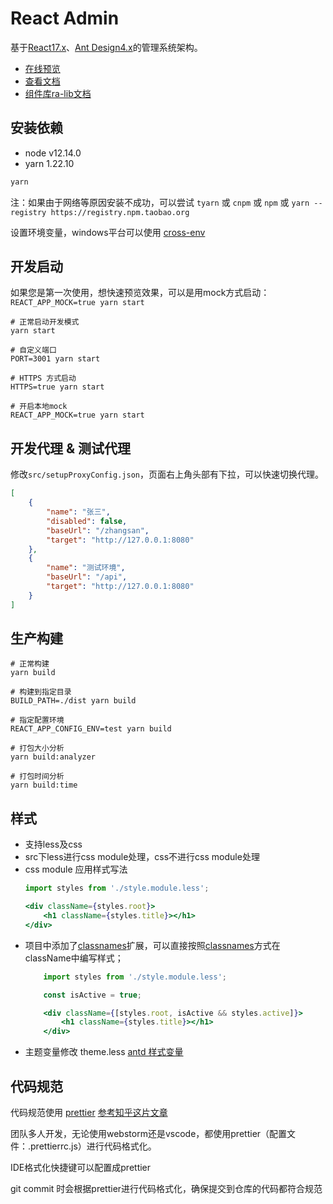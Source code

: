# React Admin

基于[React17.x](https://reactjs.org)、[Ant Design4.x](https://ant.design/)的管理系统架构。

- [在线预览](https://sxfad.github.io/react-admin/build)
- [查看文档](https://sxfad.github.io/react-admin/#/)
- [组件库ra-lib文档](https://sxfad.github.io/ra-lib/)

## 安装依赖

- node v12.14.0
- yarn 1.22.10

```bash
yarn
```

注：如果由于网络等原因安装不成功，可以尝试 `tyarn` 或 `cnpm` 或 `npm` 或 `yarn --registry https://registry.npm.taobao.org`

设置环境变量，windows平台可以使用 [cross-env](https://github.com/kentcdodds/cross-env#)

## 开发启动

如果您是第一次使用，想快速预览效果，可以是用mock方式启动：`REACT_APP_MOCK=true yarn start`

```
# 正常启动开发模式
yarn start 

# 自定义端口
PORT=3001 yarn start

# HTTPS 方式启动
HTTPS=true yarn start

# 开启本地mock
REACT_APP_MOCK=true yarn start
```

## 开发代理 & 测试代理

修改`src/setupProxyConfig.json`，页面右上角头部有下拉，可以快速切换代理。

```json
[
    {
        "name": "张三",
        "disabled": false,
        "baseUrl": "/zhangsan",
        "target": "http://127.0.0.1:8080"
    },
    {
        "name": "测试环境",
        "baseUrl": "/api",
        "target": "http://127.0.0.1:8080"
    }
]
```

## 生产构建

```
# 正常构建
yarn build

# 构建到指定目录
BUILD_PATH=./dist yarn build

# 指定配置环境
REACT_APP_CONFIG_ENV=test yarn build

# 打包大小分析
yarn build:analyzer

# 打包时间分析
yarn build:time
```

## 样式

- 支持less及css
- src下less进行css module处理，css不进行css module处理
- css module 应用样式写法
    ```jsx
    import styles from './style.module.less';
    
    <div className={styles.root}>
        <h1 className={styles.title}></h1>
    </div>
    ```
- 项目中添加了[classnames](https://github.com/JedWatson/classnames)扩展，可以直接按照[classnames](https://github.com/JedWatson/classnames)方式在className中编写样式；
    ```jsx
        import styles from './style.module.less';
    
        const isActive = true;
  
        <div className={[styles.root, isActive && styles.active]}>
            <h1 className={styles.title}></h1>
        </div>
    ```
- 主题变量修改 theme.less [antd 样式变量](https://ant.design/docs/react/customize-theme-cn)

## 代码规范

代码规范使用 [prettier](https://prettier.io/) [参考知乎这片文章](https://zhuanlan.zhihu.com/p/81764012)

团队多人开发，无论使用webstorm还是vscode，都使用prettier（配置文件：.prettierrc.js）进行代码格式化。

IDE格式化快捷键可以配置成prettier

git commit 时会根据prettier进行代码格式化，确保提交到仓库的代码都符合规范
